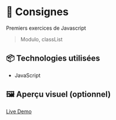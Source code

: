 # 🚀 Consignes

Premiers exercices de Javascript 
> Modulo, classList

## 📦 Technologies utilisées

- JavaScript


## 🖼️ Aperçu visuel (optionnel)

[Live Demo](https://ocrzia.github.io/JS3--Pair-impair/)
